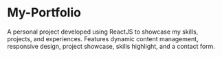 # My-Portfolio
 A personal project developed using ReactJS to showcase my  skills, projects, and experiences. Features dynamic content management,  responsive design, project showcase, skills highlight, and a contact form.
